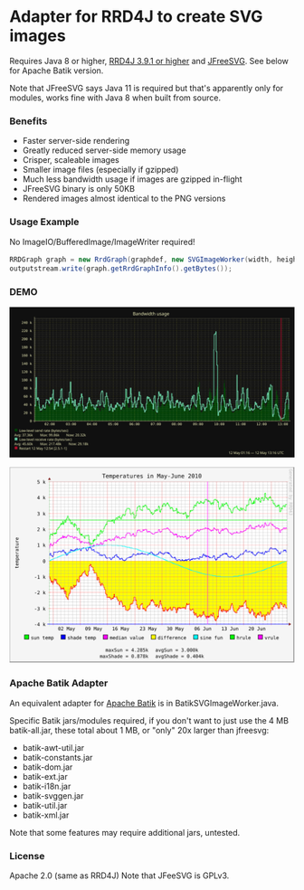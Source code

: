 Adapter for RRD4J to create SVG images
======================================

Requires Java 8 or higher, [RRD4J 3.9.1 or higher](https://github.com/rrd4j/rrd4j) and [JFreeSVG](https://github.com/jfree/jfreesvg).
See below for Apache Batik version.

Note that JFreeSVG says Java 11 is required but that's apparently only for modules,
works fine with Java 8 when built from source.


### Benefits

- Faster server-side rendering
- Greatly reduced server-side memory usage
- Crisper, scaleable images
- Smaller image files (especially if gzipped)
- Much less bandwidth usage if images are gzipped in-flight
- JFreeSVG binary is only 50KB
- Rendered images almost identical to the PNG versions


### Usage Example

No ImageIO/BufferedImage/ImageWriter required!

```java
RRDGraph graph = new RrdGraph(graphdef, new SVGImageWorker(width, height));
outputstream.write(graph.getRrdGraphInfo().getBytes());
```

### DEMO

![Sample Image](https://raw.githubusercontent.com/zzzi2p/rrd4j-jfreesvg/main/sample.svg)

![Sample Image 2](https://raw.githubusercontent.com/zzzi2p/rrd4j-jfreesvg/main/test.svg)

### Apache Batik Adapter

An equivalent adapter for [Apache Batik](https://xmlgraphics.apache.org/batik/) is in BatikSVGImageWorker.java.

Specific Batik jars/modules required, if you don't want to just use the 4 MB batik-all.jar,
these total about 1 MB, or "only" 20x larger than jfreesvg:

- batik-awt-util.jar
- batik-constants.jar
- batik-dom.jar
- batik-ext.jar
- batik-i18n.jar
- batik-svggen.jar
- batik-util.jar
- batik-xml.jar

Note that some features may require additional jars, untested.

### License

Apache 2.0 (same as RRD4J)
Note that JFeeSVG is GPLv3.
